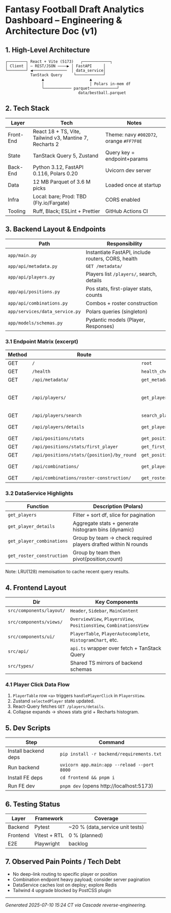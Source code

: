 # Fantasy Football Draft Analytics Dashboard – Engineering & Architecture Doc (v1)

## 1. High-Level Architecture
```
┌────────┐ React + Vite (5173)   ┌────────────┐
│ Client │ — REST/JSON ————▶ │ FastAPI     │
└────────┘ ◀───────────────  │ data_service│
           TanStack Query     └────────────┘
                ▲                    ▲
                │                    │ Polars in-mem df
                └──────────── parquet────────────┘
                                data/bestball.parquet
```

## 2. Tech Stack
Layer | Tech | Notes
---|---|---
Front-End | React 18 + TS, Vite, Tailwind v3, Mantine 7, Recharts 2 | Theme: navy `#002D72`, orange `#FF7F0E`
State | TanStack Query 5, Zustand | Query key = endpoint+params
Back-End | Python 3.12, FastAPI 0.116, Polars 0.20 | Uvicorn dev server
Data | 12 MB Parquet of 3.6 M picks | Loaded once at startup
Infra | Local: bare; Prod: TBD (Fly.io/Fargate) | CORS enabled
Tooling | Ruff, Black; ESLint + Prettier | GitHub Actions CI

## 3. Backend Layout & Endpoints
| Path | Responsibility |
|------|----------------|
| `app/main.py` | Instantiate FastAPI, include routers, CORS, health |
| `app/api/metadata.py` | `GET /metadata/` |
| `app/api/players.py` | Players list `/players/`, search, details |
| `app/api/positions.py` | Pos stats, first-player stats, counts |
| `app/api/combinations.py` | Combos + roster construction |
| `app/services/data_service.py` | Polars queries (singleton) |
| `app/models/schemas.py` | Pydantic models (Player, Responses) |

### 3.1 Endpoint Matrix (excerpt)
Method | Route | Handler | Params
---|---|---|---
GET | `/` | `root` | –
GET | `/health` | `health_check` | –
GET | `/api/metadata/` | `get_metadata` | –
GET | `/api/players/` | `get_players` | positions, search_term, limit, offset, sort_by, sort_order
GET | `/api/players/search` | `search_players` | q, limit
GET | `/api/players/details` | `get_player_details` | player_name, position, team
GET | `/api/positions/stats` | `get_position_stats` | –
GET | `/api/positions/stats/first_player` | `get_first_player_position_stats` | –
GET | `/api/positions/stats/{position}/by_round` | `get_position_draft_counts_by_round` | aggregation
GET | `/api/combinations/` | `get_player_combinations` | required_players[], n_rounds, limit
GET | `/api/combinations/roster-construction/` | `get_roster_construction` | –

### 3.2 DataService Highlights
Function | Description (Polars)
---|---
`get_players` | Filter + sort df, slice for pagination
`get_player_details` | Aggregate stats + generate histogram bins (dynamic)
`get_player_combinations` | Group by team → check required players drafted within N rounds
`get_roster_construction` | Group by team then pivot(position,count)
Note: LRU(128) memoisation to cache recent query results.

## 4. Frontend Layout
Dir | Key Components
---|---
`src/components/layout/` | `Header`, `Sidebar`, `MainContent`
`src/components/views/` | `OverviewView`, `PlayersView`, `PositionsView`, `CombinationsView`
`src/components/ui/` | `PlayerTable`, `PlayerAutocomplete`, `HistogramChart`, etc.
`src/api/` | `api.ts` wrapper over fetch + TanStack Query
`src/types/` | Shared TS mirrors of backend schemas

### 4.1 Player Click Data Flow
1. `PlayerTable` row `<a>` triggers `handlePlayerClick` in `PlayersView`.
2. Zustand `selectedPlayer` state updated.
3. React-Query fetches `GET /players/details`.
4. Collapse expands → shows stats grid + Recharts histogram.

## 5. Dev Scripts
| Step | Command |
|------|---------|
| Install backend deps | `pip install -r backend/requirements.txt` |
| Run backend | `uvicorn app.main:app --reload --port 8000` |
| Install FE deps | `cd frontend && pnpm i` |
| Run FE dev | `pnpm dev` (opens http://localhost:5173) |

## 6. Testing Status
Layer | Framework | Coverage
---|---|---
Backend | Pytest | ~20 % (data_service unit tests)
Frontend | Vitest + RTL | 0 % (planned)
E2E | Playwright | backlog

## 7. Observed Pain Points / Tech Debt
* No deep-link routing to specific player or position
* Combination endpoint heavy payload; consider server pagination
* DataService caches lost on deploy; explore Redis
* Tailwind 4 upgrade blocked by PostCSS plugin

---
*Generated 2025-07-10 15:24 CT via Cascade reverse-engineering.*
